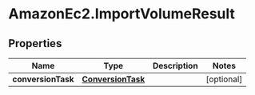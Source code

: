 # AmazonEc2.ImportVolumeResult

## Properties

Name | Type | Description | Notes
------------ | ------------- | ------------- | -------------
**conversionTask** | [**ConversionTask**](ConversionTask.md) |  | [optional] 



